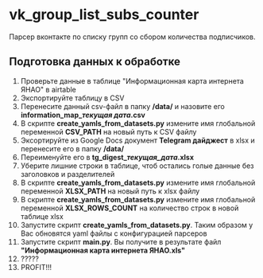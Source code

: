 # vk_group_list_subs_counter
Парсер вконтакте по списку групп со сбором количества подписчиков.

## Подготовка данных к обработке
1. Проверьте данные в таблице "Информационная карта интернета ЯНАО" в airtable
1. Экспортируйте таблицу в CSV
1. Перенесите данный csv-файл в папку **/data/** и назовите его **information_map_*текущая дата*.csv**
1. В скрипте **create_yamls_from_datasets.py** измените имя глобальной переменной **CSV_PATH** на новый путь к CSV файлу
1. Эксортируйте из Google Docs документ **Telegram дайджест** в xlsx и перенесите его в папку **/data/**
1. Переименуйте его в **tg_digest_*текущая_дата*.xlsx**
1. Уберите лишние строки в таблице, чтоб остались голые данные без заголовков и разделителей
1. В скрипте **create_yamls_from_datasets.py** измените имя глобальной переменной **XLSX_PATH** на новый путь к xlsx 
    файлу
1. В скрипте **create_yamls_from_datasets.py** измените имя глобальной переменной **XLSX_ROWS_COUNT** на количество 
    строк в новой таблице xlsx
1. Запустите скрипт **create_yamls_from_datasets.py**. Таким образом у Вас обновятся yaml файлы с конфигурацией парсеров
1. Запустите скрипт **main.py**. Вы получите в результате файл **"Информационная карта интернета ЯНАО.xls"**
1. ?????
1. PROFIT!!!